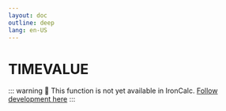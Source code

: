 ```yaml
---
layout: doc
outline: deep
lang: en-US
---
```


# TIMEVALUE

::: warning
🚧 This function is not yet available in IronCalc.
[Follow development here](https://github.com/ironcalc/IronCalc/labels/Functions)
:::
